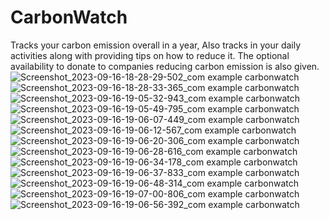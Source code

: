 # CarbonWatch
Tracks your carbon emission overall in a year,
Also tracks in your daily activities along with providing tips on how to reduce it. 
The optional availability to donate to companies reducing carbon emission is also given.
![Screenshot_2023-09-16-18-28-29-502_com example carbonwatch](https://github.com/The-Wolf25/CarbonWatch/assets/134403686/612ff071-5b65-4804-8055-b24844451add)
![Screenshot_2023-09-16-18-28-33-365_com example carbonwatch](https://github.com/The-Wolf25/CarbonWatch/assets/134403686/f3f5e155-f2dc-43d9-a2c2-ed578bb00228)
![Screenshot_2023-09-16-19-05-32-943_com example carbonwatch](https://github.com/The-Wolf25/CarbonWatch/assets/134403686/724326d5-4d5f-4233-bed1-dca04ef3b6c2)
![Screenshot_2023-09-16-19-05-49-795_com example carbonwatch](https://github.com/The-Wolf25/CarbonWatch/assets/134403686/83a2ca24-a199-49ba-a595-7570b8566986)
![Screenshot_2023-09-16-19-06-07-449_com example carbonwatch](https://github.com/The-Wolf25/CarbonWatch/assets/134403686/c30fa58c-fa1b-4c64-bd31-3fbf1115bf46)
![Screenshot_2023-09-16-19-06-12-567_com example carbonwatch](https://github.com/The-Wolf25/CarbonWatch/assets/134403686/02749639-b5dc-40fe-bf3b-7160317f6979)
![Screenshot_2023-09-16-19-06-20-306_com example carbonwatch](https://github.com/The-Wolf25/CarbonWatch/assets/134403686/0bd86e09-3209-47c4-841e-fb60e82a581d)
![Screenshot_2023-09-16-19-06-28-616_com example carbonwatch](https://github.com/The-Wolf25/CarbonWatch/assets/134403686/f9f7c22d-2ecf-4c50-aa33-bfd564d3beee)
![Screenshot_2023-09-16-19-06-34-178_com example carbonwatch](https://github.com/The-Wolf25/CarbonWatch/assets/134403686/0d0c5410-c5df-46de-8de5-dc23b295cb91)
![Screenshot_2023-09-16-19-06-37-833_com example carbonwatch](https://github.com/The-Wolf25/CarbonWatch/assets/134403686/0d3526b2-e2b7-4148-a579-688555fe657e)
![Screenshot_2023-09-16-19-06-48-314_com example carbonwatch](https://github.com/The-Wolf25/CarbonWatch/assets/134403686/96f14581-9b4f-48c6-adb5-405b3a6cb54f)
![Screenshot_2023-09-16-19-07-00-806_com example carbonwatch](https://github.com/The-Wolf25/CarbonWatch/assets/134403686/f1be04fb-7b4e-4367-bfd7-413b8b8d4a21)
![Screenshot_2023-09-16-19-06-56-392_com example carbonwatch](https://github.com/The-Wolf25/CarbonWatch/assets/134403686/26da1c5e-7749-419e-9b4f-84c2e7a4e817)












